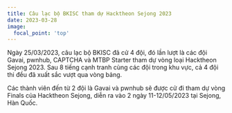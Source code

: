 ```yaml
---
title: Câu lạc bộ BKISC tham dự Hacktheon Sejong 2023
date: 2023-03-28
image:
  focal_point: 'top'
---
```


Ngày 25/03/2023, câu lạc bộ BKISC đã cử 4 đội, đó lần lượt là các đội Gavai, pwnhub, CAPTCHA và MTBP Starter tham dự vòng loại Hacktheon Sejong 2023. Sau 8 tiếng cạnh tranh cùng các đội trong khu vực, cả 4 đội thi đều đã xuất sắc vượt qua vòng bảng.

Các thành viên đến từ 2 đội là Gavai và pwnhub sẽ được cử đi tham dự vòng Finals của Hacktheon Sejong, diễn ra vào 2 ngày 11-12/05/2023 tại Sejong, Hàn Quốc. 
